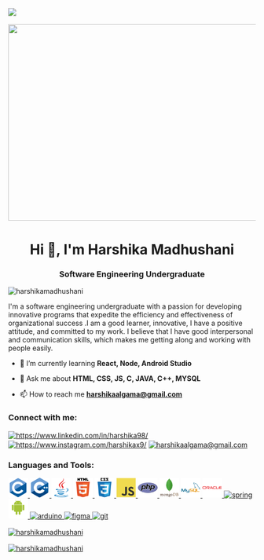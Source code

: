 <img src="https://readme-typing-svg.herokuapp.com?font=Calibri&size=25&duration=2000&pause=2000&color=CCF7E3&center=true&vCenter=true&width=1000&lines=It's+pleasure+to+see+you...!">
 <p  align="center" ><img alter="coding" width="600px" height="400px" src="https://cdnb.artstation.com/p/assets/images/images/028/991/999/original/anna-havrylyukh-.gif?1596125112"></p> 
 
<h1 align="center">Hi 👋, I'm Harshika Madhushani</h1>
<h3 align="center">Software Engineering Undergraduate</h3>

<p align="left"> <img src="https://komarev.com/ghpvc/?username=harshikamadhushani&label=Profile%20views&color=0e75b6&style=flat" alt="harshikamadhushani" /> </p>

<p> I'm a software engineering undergraduate with a passion for developing innovative programs that expedite the efficiency and effectiveness of organizational success .I am a good learner, innovative, I have a positive attitude, and committed to my work. I believe that I have good interpersonal and communication skills, which makes me getting along and working with people easily. </p>

- 🌱 I’m currently learning **React, Node, Android Studio**

- 💬 Ask me about **HTML, CSS, JS, C, JAVA, C++, MYSQL**

- 📫 How to reach me **harshikaalgama@gmail.com**

<h3 align="left">Connect with me:</h3>
<p align="left">
<a href="https://linkedin.com/in/harshika98/" target="blank"><img align="center" src="https://raw.githubusercontent.com/rahuldkjain/github-profile-readme-generator/master/src/images/icons/Social/linked-in-alt.svg" alt="https://www.linkedin.com/in/harshika98/" height="30" width="40" /></a>
<a href="https://instagram.com/harshikax9/" target="blank"><img align="center" src="https://raw.githubusercontent.com/rahuldkjain/github-profile-readme-generator/master/src/images/icons/Social/instagram.svg" alt="https://www.instagram.com/harshikax9/" height="30" width="40" /></a>
<a href="mailto:harshikaalgama@gmail.com?" target="blank"><img align="center" src="https://cdn-icons-png.flaticon.com/512/5968/5968534.png" alt="harshikaalgama@gmail.com" height="30" width="40" /></a>
</p>

<h3 align="left">Languages and Tools:</h3>
<p align="left">  <a href="https://www.cprogramming.com/" target="_blank" rel="noreferrer" padding="10px"> <img src="https://raw.githubusercontent.com/devicons/devicon/master/icons/c/c-original.svg" alt="c" width="40" height="40"/> </a> <a href="https://www.w3schools.com/cpp/" target="_blank" rel="noreferrer"> <img src="https://raw.githubusercontent.com/devicons/devicon/master/icons/cplusplus/cplusplus-original.svg" alt="cplusplus" width="40" height="40"/> </a> <a href="https://www.java.com" target="_blank" rel="noreferrer"> <img src="https://raw.githubusercontent.com/devicons/devicon/master/icons/java/java-original.svg" alt="java" width="40" height="40"/> </a> <a href="https://www.w3.org/html/" target="_blank" rel="noreferrer"> <img src="https://raw.githubusercontent.com/devicons/devicon/master/icons/html5/html5-original-wordmark.svg" alt="html5" width="40" height="40"/> </a><a href="https://www.w3schools.com/css/" target="_blank" rel="noreferrer"> <img src="https://raw.githubusercontent.com/devicons/devicon/master/icons/css3/css3-original-wordmark.svg" alt="css3" width="40" height="40"/> </a>  <a href="https://developer.mozilla.org/en-US/docs/Web/JavaScript" target="_blank" rel="noreferrer"> <img src="https://raw.githubusercontent.com/devicons/devicon/master/icons/javascript/javascript-original.svg" alt="javascript" width="40" height="40"/> </a><a href="https://www.php.net" target="_blank" rel="noreferrer"> <img src="https://raw.githubusercontent.com/devicons/devicon/master/icons/php/php-original.svg" alt="php" width="40" height="40"/> </a> <a href="https://www.mongodb.com/" target="_blank" rel="noreferrer"> <img src="https://raw.githubusercontent.com/devicons/devicon/master/icons/mongodb/mongodb-original-wordmark.svg" alt="mongodb" width="40" height="40"/> </a> <a href="https://www.mysql.com/" target="_blank" rel="noreferrer"> <img src="https://raw.githubusercontent.com/devicons/devicon/master/icons/mysql/mysql-original-wordmark.svg" alt="mysql" width="40" height="40"/> </a> <a href="https://www.oracle.com/" target="_blank" rel="noreferrer"> <img src="https://raw.githubusercontent.com/devicons/devicon/master/icons/oracle/oracle-original.svg" alt="oracle" width="40" height="40"/> </a>  <a href="https://spring.io/" target="_blank" rel="noreferrer"> <img src="https://www.vectorlogo.zone/logos/springio/springio-icon.svg" alt="spring" width="40" height="40"/> </a>
<a href="https://developer.android.com" target="_blank" rel="noreferrer"> <img src="https://raw.githubusercontent.com/devicons/devicon/master/icons/android/android-original-wordmark.svg" alt="android" width="40" height="40"/> </a> <a href="https://www.arduino.cc/" target="_blank" rel="noreferrer"> <img src="https://cdn.worldvectorlogo.com/logos/arduino-1.svg" alt="arduino" width="40" height="40"/> </a> <a href="https://www.figma.com/" target="_blank" rel="noreferrer"> <img src="https://www.vectorlogo.zone/logos/figma/figma-icon.svg" alt="figma" width="40" height="40"/> </a>  <a href="https://git-scm.com/" target="_blank" rel="noreferrer"> <img src="https://www.vectorlogo.zone/logos/git-scm/git-scm-icon.svg" alt="git" width="40" height="40"/> </p>

<p><img align="center" src="https://github-readme-stats.vercel.app/api/top-langs?username=harshikamadhushani&show_icons=true&locale=en&layout=compact" alt="harshikamadhushani" /></p>

<p><img align="center" src="https://github-readme-streak-stats.herokuapp.com/?user=harshikamadhushani&" alt="harshikamadhushani" /></p>
